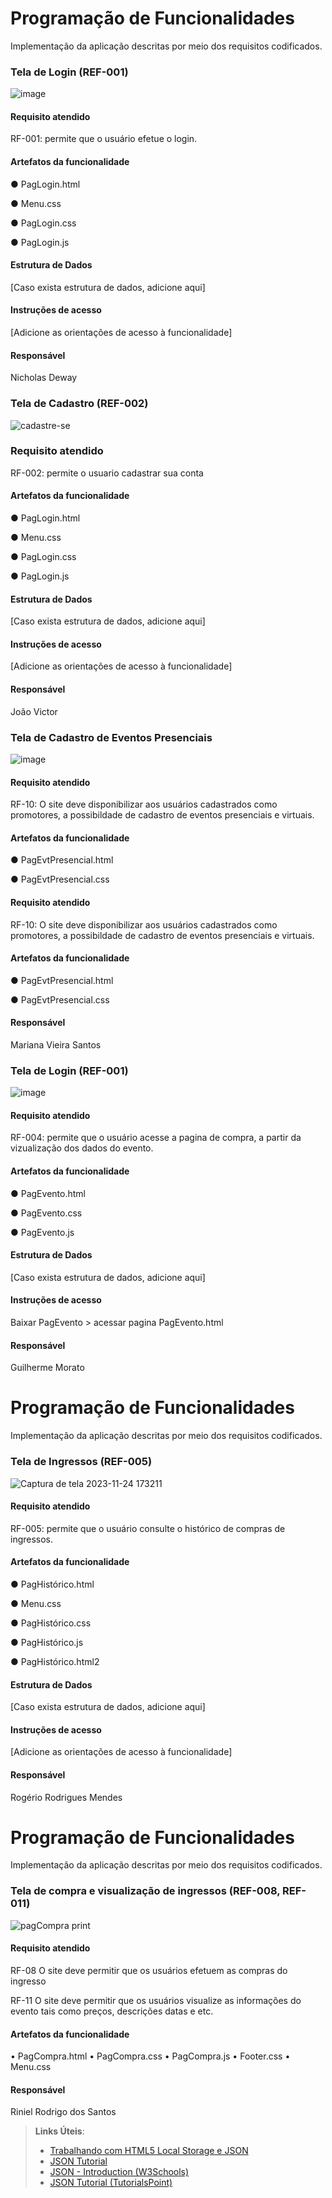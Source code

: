 # Programação de Funcionalidades

Implementação da aplicação descritas por meio dos requisitos codificados. 

### Tela de Login (REF-001)

![image](https://github.com/ICEI-PUC-Minas-PMV-ADS/ADS-EIXO-1-MARCAE/assets/65633444/84ae0549-abb5-4d0a-91cc-8279a7b18c89)


#### Requisito atendido

RF-001: permite que o usuário efetue o login.


#### Artefatos da funcionalidade

● PagLogin.html

● Menu.css

● PagLogin.css

● PagLogin.js


#### Estrutura de Dados

[Caso exista estrutura de dados, adicione aqui]


#### Instruções de acesso

[Adicione as orientações de acesso à funcionalidade]


#### Responsável
Nicholas Deway


### Tela de Cadastro (REF-002)

![cadastre-se](https://github.com/ICEI-PUC-Minas-PMV-ADS/ADS-EIXO-1-MARCAE/assets/144181666/6c1bd445-4c2e-4c7f-bb6c-cf9d6f6b83bf)


### Requisito atendido

RF-002: permite o usuario cadastrar sua conta

#### Artefatos da funcionalidade

● PagLogin.html

● Menu.css

● PagLogin.css

● PagLogin.js


#### Estrutura de Dados

[Caso exista estrutura de dados, adicione aqui]


#### Instruções de acesso

[Adicione as orientações de acesso à funcionalidade]


#### Responsável
João Victor



### Tela de Cadastro de Eventos Presenciais

![image](https://github.com/ICEI-PUC-Minas-PMV-ADS/ADS-EIXO-1-MARCAE/assets/32981763/483dd3ef-dfc5-4ff0-b1fa-0177dadaca45)

#### Requisito atendido

RF-10: O site deve disponibilizar aos usuários cadastrados como promotores, a possibildade de cadastro de eventos presenciais e virtuais.

#### Artefatos da funcionalidade

● PagEvtPresencial.html

● PagEvtPresencial.css

#### Requisito atendido

RF-10: O site deve disponibilizar aos usuários cadastrados como promotores, a possibildade de cadastro de eventos presenciais e virtuais.

#### Artefatos da funcionalidade

● PagEvtPresencial.html

● PagEvtPresencial.css

#### Responsável

Mariana Vieira Santos


### Tela de Login (REF-001)

![image](https://github.com/ICEI-PUC-Minas-PMV-ADS/ADS-EIXO-1-MARCAE/assets/65633444/84ae0549-abb5-4d0a-91cc-8279a7b18c89)


#### Requisito atendido

RF-004: permite que o usuário acesse a pagina de compra, a partir da vizualização dos dados do evento.


#### Artefatos da funcionalidade

● PagEvento.html

● PagEvento.css

● PagEvento.js


#### Estrutura de Dados

[Caso exista estrutura de dados, adicione aqui]


#### Instruções de acesso

Baixar PagEvento > acessar pagina PagEvento.html


#### Responsável
Guilherme Morato

# Programação de Funcionalidades

Implementação da aplicação descritas por meio dos requisitos codificados. 

### Tela de Ingressos (REF-005)

![Captura de tela 2023-11-24 173211](https://github.com/ICEI-PUC-Minas-PMV-ADS/ADS-EIXO-1-MARCAE/assets/146504095/aeac8610-8446-40a4-bbb0-20f70faab1ac)



#### Requisito atendido

RF-005: permite que o usuário consulte o histórico de compras de ingressos.


#### Artefatos da funcionalidade

● PagHistórico.html

● Menu.css

● PagHistórico.css

● PagHistórico.js

● PagHistórico.html2


#### Estrutura de Dados

[Caso exista estrutura de dados, adicione aqui]


#### Instruções de acesso

[Adicione as orientações de acesso à funcionalidade]


#### Responsável
Rogério Rodrigues Mendes


# Programação de Funcionalidades

Implementação da aplicação descritas por meio dos requisitos codificados. 

### Tela de compra e visualização de ingressos (REF-008, REF-011)

![pagCompra print](https://github.com/ICEI-PUC-Minas-PMV-ADS/ADS-EIXO-1-MARCAE/assets/80684745/0f070860-fe7e-4402-81c8-2589bb9aa14a)

#### Requisito atendido

RF-08	O site deve permitir que os usuários efetuem as compras do ingresso

RF-11	O site deve permitir que os usuários visualize as informações do evento tais como preços, descrições datas e etc.


#### Artefatos da funcionalidade

•	PagCompra.html
•	PagCompra.css
•	PagCompra.js
•	Footer.css
•	Menu.css


#### Responsável
Riniel Rodrigo dos Santos



> **Links Úteis**:
> - [Trabalhando com HTML5 Local Storage e JSON](https://www.devmedia.com.br/trabalhando-com-html5-local-storage-e-json/29045)
> - [JSON Tutorial](https://www.w3resource.com/JSON)
> - [JSON - Introduction (W3Schools)](https://www.w3schools.com/js/js_json_intro.asp)
> - [JSON Tutorial (TutorialsPoint)](https://www.tutorialspoint.com/json/index.htm)

